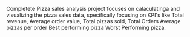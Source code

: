 Completete Pizza sales analysis project focuses on calaculatinga and visualizing the pizza sales data, specifically focusing on KPI's like Total revenue, Average order value, Total pizzas sold,
Total Orders
Average pizzas per order
Best performing pizza
Worst Performing pizza.

